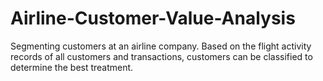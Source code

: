 # Airline-Customer-Value-Analysis
Segmenting customers at an airline company. Based on the flight activity records of all customers and transactions, customers can be classified to determine the best treatment.
